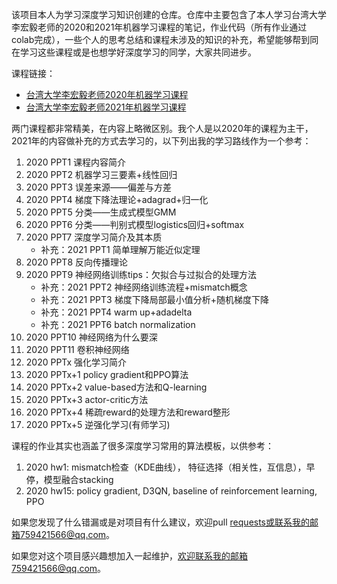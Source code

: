 该项目本人为学习深度学习知识创建的仓库。仓库中主要包含了本人学习台湾大学李宏毅老师的2020和2021年机器学习课程的笔记，作业代码（所有作业通过colab完成），一些个人的思考总结和课程未涉及的知识的补充，希望能够帮到同在学习这些课程或是也想学好深度学习的同学，大家共同进步。

课程链接：

* [台湾大学李宏毅老师2020年机器学习课程](https://speech.ee.ntu.edu.tw/~hylee/ml/2020-spring.html)
* [台湾大学李宏毅老师2021年机器学习课程](https://speech.ee.ntu.edu.tw/~hylee/ml/2021-spring.html)

两门课程都非常精美，在内容上略微区别。我个人是以2020年的课程为主干，2021年的内容做补充的方式去学习的，以下列出我的学习路线作为一个参考：

1. 2020 PPT1 课程内容简介
2. 2020 PPT2 机器学习三要素+线性回归
3. 2020 PPT3 误差来源——偏差与方差
4. 2020 PPT4 梯度下降法理论+adagrad+归一化
5. 2020 PPT5 分类——生成式模型GMM
6. 2020 PPT6 分类——判别式模型logistics回归+softmax
7. 2020 PPT7 深度学习简介及其本质
   * 补充：2021 PPT1 简单理解万能近似定理
8. 2020 PPT8 反向传播理论
9. 2020 PPT9 神经网络训练tips：欠拟合与过拟合的处理方法
   * 补充：2021 PPT2 神经网络训练流程+mismatch概念
   * 补充：2021 PPT3 梯度下降局部最小值分析+随机梯度下降
   * 补充：2021 PPT4 warm up+adadelta
   * 补充：2021 PPT6 batch normalization
10. 2020 PPT10 神经网络为什么要深
11. 2020 PPT11 卷积神经网络
11. 2020 PPTx  强化学习简介
11. 2020 PPTx+1 policy gradient和PPO算法
11. 2020 PPTx+2 value-based方法和Q-learning
11. 2020 PPTx+3 actor-critic方法
11. 2020 PPTx+4 稀疏reward的处理方法和reward整形
11. 2020 PPTx+5 逆强化学习(有师学习)



课程的作业其实也涵盖了很多深度学习常用的算法模板，以供参考：

1. 2020 hw1: mismatch检查（KDE曲线）， 特征选择（相关性，互信息），早停，模型融合stacking
2. 2020 hw15: policy gradient, D3QN, baseline of reinforcement learning, PPO

如果您发现了什么错漏或是对项目有什么建议，欢迎pull requests或联系我的邮箱759421566@qq.com。

如果您对这个项目感兴趣想加入一起维护，欢迎联系我的邮箱759421566@qq.com。

